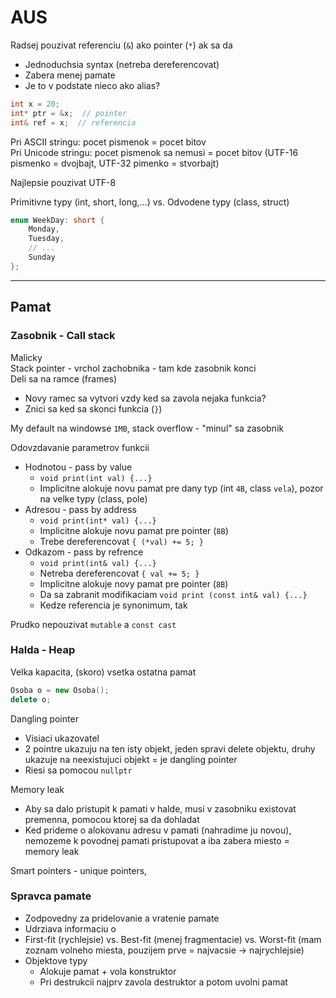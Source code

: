 # AUS

Radsej pouzivat referenciu (`&`) ako pointer (`*`) ak sa da

- Jednoduchsia syntax (netreba dereferencovat)
- Zabera menej pamate
- Je to v podstate nieco ako alias?

```c++
int x = 20;
int* ptr = &x;  // pointer
int& ref = x;  // referencia
```

Pri ASCII stringu: pocet pismenok = pocet bitov  
Pri Unicode stringu: pocet pismenok sa nemusi = pocet bitov (UTF-16 pismenko = dvojbajt, UTF-32 pimenko = stvorbajt)

Najlepsie pouzivat UTF-8

Primitivne typy (int, short, long,...) vs. Odvodene typy (class, struct)

```c++
enum WeekDay: short {
    Monday,
    Tuesday,
    // ...
    Sunday
};
```

---

## Pamat

### Zasobnik - Call stack

Malicky  
Stack pointer - vrchol zachobnika - tam kde zasobnik konci  
Deli sa na ramce (frames)

- Novy ramec sa vytvori vzdy ked sa zavola nejaka funkcia?
- Znici sa ked sa skonci funkcia (`}`)

My default na windowse `1MB`, stack overflow - "minul" sa zasobnik

Odovzdavanie parametrov funkcii

- Hodnotou - pass by value
  - `void print(int val) {...}`
  - Implicitne alokuje novu pamat pre dany typ (int `4B`, class `vela`), pozor na velke typy (class, pole)
- Adresou - pass by address
  - `void print(int* val) {...}`
  - Implicitne alokuje novu pamat pre pointer (`8B`)
  - Trebe dereferencovat `{ (*val) += 5; }`
- Odkazom - pass by refrence
  - `void print(int& val) {...}`
  - Netreba dereferencovat `{ val += 5; }`
  - Implicitne alokuje novy pamat pre pointer (`8B`)
  - Da sa zabranit modifikaciam `void print (const int& val) {...}`
  - Kedze referencia je synonimum, tak

Prudko nepouzivat `mutable` a `const cast`

### Halda - Heap

Velka kapacita, (skoro) vsetka ostatna pamat

```c++
Osoba o = new Osoba();
delete o;
```

Dangling pointer

- Visiaci ukazovatel
- 2 pointre ukazuju na ten isty objekt, jeden spravi delete objektu, druhy ukazuje na neexistujuci objekt = je dangling pointer
- Riesi sa pomocou `nullptr`

Memory leak

- Aby sa dalo pristupit k pamati v halde, musi v zasobniku existovat premenna, pomocou ktorej sa da dohladat
- Ked prideme o alokovanu adresu v pamati (nahradime ju novou), nemozeme k povodnej pamati pristupovat a iba zabera miesto = memory leak

Smart pointers - unique pointers,

### Spravca pamate

- Zodpovedny za pridelovanie a vratenie pamate
- Udrziava informaciu o
- First-fit (rychlejsie) vs. Best-fit (menej fragmentacie) vs. Worst-fit (mam zoznam volneho miesta, pouzijem prve = najvacsie -> najrychlejsie)
- Objektove typy
  - Alokuje pamat + vola konstruktor
  - Pri destrukcii najprv zavola destruktor a potom uvolni pamat
